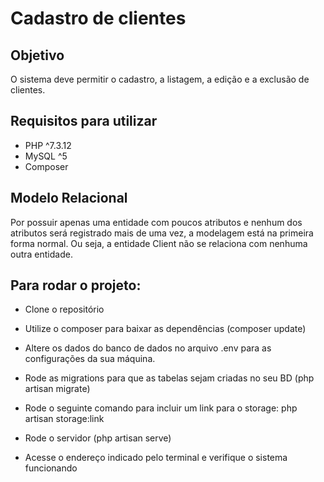 # Cadastro de clientes

## Objetivo

O sistema deve permitir o cadastro, a listagem, a edição e a exclusão de clientes.

## Requisitos para utilizar

- PHP ^7.3.12
- MySQL ^5
- Composer

## Modelo Relacional

Por possuir apenas uma entidade com poucos atributos e nenhum dos atributos será registrado mais de uma vez, a modelagem está na primeira forma normal. Ou seja, a entidade Client não se relaciona com nenhuma outra entidade. 

## Para rodar o projeto:

- Clone o repositório

- Utilize o composer para baixar as dependências (composer update)

- Altere os dados do banco de dados no arquivo .env para as configurações da sua máquina.

- Rode as migrations para que as tabelas sejam criadas no seu BD (php artisan migrate)

- Rode o seguinte comando para incluir um link para o storage: php artisan storage:link

- Rode o servidor (php artisan serve)

- Acesse o endereço indicado pelo terminal e verifique o sistema funcionando